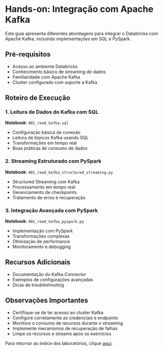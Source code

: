 # Hands-on: Integração com Apache Kafka

Este guia apresenta diferentes abordagens para integrar o Databricks com Apache Kafka, incluindo implementações em SQL e PySpark.

## Pré-requisitos
- Acesso ao ambiente Databricks
- Conhecimento básico de streaming de dados
- Familiaridade com Apache Kafka
- Cluster configurado com suporte a Kafka

## Roteiro de Execução

### 1. Leitura de Dados do Kafka com SQL
**Notebook**: `001_read_kafka.sql`
- Configuração básica de conexão
- Leitura de tópicos Kafka usando SQL
- Transformações em tempo real
- Boas práticas de consumo de dados

### 2. Streaming Estruturado com PySpark
**Notebook**: `001_read_kafka_structured_streaming.py`
- Structured Streaming com Kafka
- Processamento em tempo real
- Gerenciamento de checkpoints
- Tratamento de erros e recuperação

### 3. Integração Avançada com PySpark
**Notebook**: `001_read_kafka_pyspark.py`
- Implementação com PySpark
- Transformações complexas
- Otimização de performance
- Monitoramento e debugging

## Recursos Adicionais
- Documentação do Kafka Connector
- Exemplos de configurações avançadas
- Dicas de troubleshooting

## Observações Importantes
- Certifique-se de ter acesso ao cluster Kafka
- Configure corretamente as credenciais e endpoints
- Monitore o consumo de recursos durante o streaming
- Implemente mecanismos de recuperação de falhas
- Limpe os recursos e streams após os exercícios

Para retornar ao índice dos laboratórios, clique <a href="$./README.md">aqui</a>. 